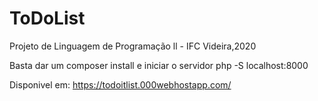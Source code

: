 # ToDoList

Projeto de Linguagem de Programação ll - IFC Videira,2020


Basta dar um composer install e iniciar o servidor php -S localhost:8000


Disponivel em: https://todoitlist.000webhostapp.com/

